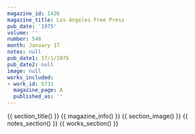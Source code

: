 ```yaml
---
magazine_id: 1426
magazine_title: Los Angeles Free Press
pub_date: '1975'
volume: ''
number: 548
month: January 17
notes: null
pub_date1: 17/1/1975
pub_date2: null
image: null
works_included:
- work_id: 5731
  magazine_page: A
  published_as: ''
---
```


{{ section_title() }}
{{ magazine_info() }}
{{ section_image() }}
{{ notes_section() }}
{{ works_section() }}

